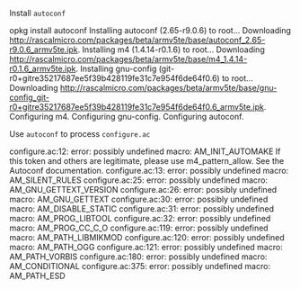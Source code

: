 Install `autoconf`

  opkg install autoconf
  Installing autoconf (2.65-r9.0.6) to root...
  Downloading http://rascalmicro.com/packages/beta/armv5te/base/autoconf_2.65-r9.0.6_armv5te.ipk.
  Installing m4 (1.4.14-r0.1.6) to root...
  Downloading http://rascalmicro.com/packages/beta/armv5te/base/m4_1.4.14-r0.1.6_armv5te.ipk.
  Installing gnu-config (git-r0+gitre35217687ee5f39b428119fe31c7e954f6de64f0.6) to root...
  Downloading http://rascalmicro.com/packages/beta/armv5te/base/gnu-config_git-r0+gitre35217687ee5f39b428119fe31c7e954f6de64f0.6_armv5te.ipk.
  Configuring m4.
  Configuring gnu-config.
  Configuring autoconf.

Use `autoconf` to process `configure.ac`

  [root@rascal14$:~/alsaplayer-master]: autoconf
  configure.ac:12: error: possibly undefined macro: AM_INIT_AUTOMAKE
        If this token and others are legitimate, please use m4_pattern_allow.
        See the Autoconf documentation.
  configure.ac:13: error: possibly undefined macro: AM_SILENT_RULES
  configure.ac:25: error: possibly undefined macro: AM_GNU_GETTEXT_VERSION
  configure.ac:26: error: possibly undefined macro: AM_GNU_GETTEXT
  configure.ac:30: error: possibly undefined macro: AM_DISABLE_STATIC
  configure.ac:31: error: possibly undefined macro: AM_PROG_LIBTOOL
  configure.ac:32: error: possibly undefined macro: AM_PROG_CC_C_O
  configure.ac:119: error: possibly undefined macro: AM_PATH_LIBMIKMOD
  configure.ac:120: error: possibly undefined macro: AM_PATH_OGG
  configure.ac:121: error: possibly undefined macro: AM_PATH_VORBIS
  configure.ac:180: error: possibly undefined macro: AM_CONDITIONAL
  configure.ac:375: error: possibly undefined macro: AM_PATH_ESD
